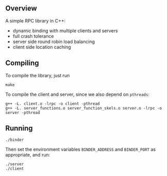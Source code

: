 ## Overview

A simple RPC library in C++:
- dynamic binding with multiple clients and servers
- full crash tolerance
- server side round robin load balancing
- client side location caching


## Compiling 

To compile the library, just run

```
make
```

To compile the client and server, since we also depend on `pthreads`:

```
g++ -L. client.o -lrpc -o client -pthread
g++ -L. server_functions.o server_function_skels.o server.o -lrpc -o server -pthread
```

## Running

```
./binder
```

Then set the environment variables `BINDER_ADDRESS` and `BINDER_PORT` as appropriate, and run:
```
./server
./client
```
